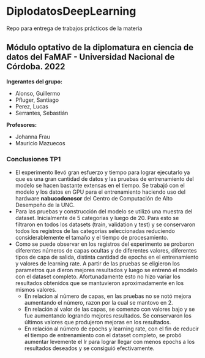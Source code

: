 # DiplodatosDeepLearning
Repo para entrega de trabajos prácticos de la materia

## Módulo optativo de la diplomatura en ciencia de datos del FaMAF - Universidad Nacional de Córdoba. 2022

**Ingerantes del grupo:**
- Alonso, Guillermo 
- Pfluger, Santiago
- Perez, Lucas
- Serrantes, Sebastián

**Profesores:** 
- Johanna Frau 
- Mauricio Mazuecos

### Conclusiones TP1

- El experimento llevó gran esfuerzo y tiempo para lograr ejecutarlo ya que es una gran cantidad de datos y las pruebas de entrenamiento del modelo se hacen bastante extensas en el tiempo. Se trabajó con el modelo y los datos en GPU para el entrenamiento haciendo uso del hardware **nabucodonosor** del Centro de Computación de Alto Desempeño de la UNC. 
- Para las pruebas y construcción del modelo se utilizó una muestra del dataset. Inicialmente de 5 categorias y luego de 20. Para esto se filtraron en todos los datasets (train, validation y test) y se conservaron todos los registros de las categorias seleccionadas reduciendo considerablemente el tamaño y el tiempo de procesamiento.
- Como se puede observar en los registros del experimento se probaron diferentes números de capas ocultas y de diferentes valores, diferentes tipos de capa de salida, distinta cantidad de epochs en el entrenamiento y valores de learning rate. A partir de las pruebas se eligieron los parametros que dieron mejores resultados y luego se entrenó el modelo con el dataset completo. Afortunadamente esto no hizo variar los resultados obtenidos que se mantuvieron aproximadamente en los mismos valores.
    - En relacion al número de capas, en las pruebas no se notó mejora aumentando el número, razon por la cual se mantovo en 2.
    - En relación al valor de las capas, se comenzo con valores bajo y se fue aumentando logrando mejores resultados. Se conservaron los últimos valores que produjeron mejoras en los resultados.
    - En relación al número de epochs y learning rate, con el fin de reducir el tiempo de entrenamiento con el dataset completo, se probó aumentar levemente el lr para lograr llegar con menos epochs a los resultados deseados y se consiguió efectivamente.
